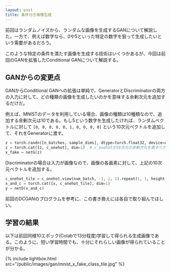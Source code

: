 ```yaml
---
layout: post
title: 条件付き画像生成
---
```


前回はランダムノイズから、ランダムな画像を生成するGANについて解説した。一方で、例えば数字なら、0や5といった特定の数字を狙って生成したいという需要があるだろう。

このような特定の条件を満たす画像を生成する技術はいくつかあるが、今回は前回のGANを拡張したConditional GANについて解説する。

## GANからの変更点

GANからConditional GANへの拡張は単純で、GeneratorとDiscriminatorの両方の入力に対して、どの種類の画像を生成したいのかを意味する余剰次元を追加するだけだ。

例えば、MNISTのデータを利用している場合、画像の種類は10種類なので、追加する余剰次元は10である。もし5という数字を生成したければ、ランダムベクトルに対して `[0, 0, 0, 0, 0, 1, 0, 0, 0, 0]` という10次元ベクトルを追加して、それをGeneratorに渡す。

```python
z = torch.randn([n_batches, sample_dims], dtype=torch.float32, device=device)
z = torch.cat([z, c_onehot], dim=1)  # c_onehotが10次元の余剰次元を表すベクトル
x_fake = netG(z)
```

Discriminatorの場合は入力が画像なので、画像の各画素に対して、上記の10次元ベクトルを追加する。

```python
c_onehot_tile = c_onehot.view(num_batch, -1, 1, 1).repeat(1, 1, height, width)
x_and_c = torch.cat([x, c_onehot_tile], dim=1)
y = netD(x_and_c)
```

前回のDCGANのプログラムを参考に、この書き換えには各自で取り組んでほしい。

## 学習の結果

以下は前回同様10エポック(Colabで13分程度)学習して得られる生成画像である。このように、短い学習時間でも、十分にそれらしい画像が得られていることが分かる。

{% include lightbox.html src="/public/images/gan/mnist_x_fake_class_tile.jpg" %}